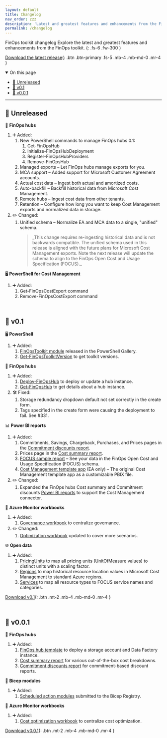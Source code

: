 ```yaml
---
layout: default
title: Changelog
nav_order: zzz
description: 'Latest and greatest features and enhancements from the FinOps toolkit.'
permalink: /changelog
---
```


<span class="fs-9 d-block mb-4">FinOps toolkit changelog</span>
Explore the latest and greatest features and enhancements from the FinOps toolkit.
{: .fs-6 .fw-300 }

[Download the latest release](https://github.com/microsoft/finops-toolkit/releases/latest){: .btn .btn-primary .fs-5 .mb-4 .mb-md-0 .mr-4 }

<details open markdown="1">
   <summary class="fs-2 text-uppercase">On this page</summary>

- [🔄️ Unreleased](#️-unreleased)
- [🚚 v0.1](#-v01)
- [🌱 v0.0.1](#-v001)

</details>

---

<!-- markdownlint-disable MD036 -->

<!--
Legend:
🔄️ Unreleased
🚀🎉 Major
🚚💎 Minor
🛠️✨ Patch
🪛⬆️ Update
🌱 Pre-release
-->

## 🔄️ Unreleased

🏦 **FinOps hubs**

1. ➕ Added:
   1. New PowerShell commands to manage FinOps hubs 0.1:
      1. Get-FinOpsHub
      2. Initialize-FinOpsHubDeployment
      3. Register-FinOpsHubProviders
      4. Remove-FinOpsHub
   2. Managed exports – Let FinOps hubs manage exports for you.
   3. MCA support – Added support for Microsoft Customer Agreement accounts.
   4. Actual cost data – Ingest both actual and amortized costs.
   5. Auto-backfill – Backfill historical data from Microsoft Cost Management.
   6. Remote hubs – Ingest cost data from other tenants.
   7. Retention – Configure how long you want to keep Cost Management exports and normalized data in storage.
2. ✏️ Changed:
   1. Unified schema – Normalize EA and MCA data to a single, "unified" schema.
      <blockquote class="important" markdown="1">
         _This change requires re-ingesting historical data and is not backwards compatible. The unified schema used in this release is aligned with the future plans for Microsoft Cost Management exports. Note the next release will update the schema to align to the FinOps Open Cost and Usage Specification (FOCUS)._
      </blockquote>

🖥️ **PowerShell for Cost Management**

1. ➕ Added:
   1. Get-FinOpsCostExport command
   2. Remove-FinOpsCostExport command

<br>

## 🚚 v0.1

🖥️ **PowerShell**

1. ➕ Added:
   1. [FinOpsToolkit module](https://aka.ms/finops/toolkit/powershell) released in the PowerShell Gallery.
   2. [Get-FinOpsToolkitVersion](./powershell/toolkit/Get-FinOpsToolkitVersion) to get toolkit versions.

🏦 **FinOps hubs**

1. ➕ Added:
   1. [Deploy-FinOpsHub](./powershell/hubs/Deploy-FinOpsHub) to deploy or update a hub instance.
   2. [Get-FinOpsHub](./powershell/hubs/Get-FinOpsHub) to get details about a hub instance.
2. 🛠️ Fixed:
   1. Storage redundancy dropdown default not set correctly in the create form.
   2. Tags specified in the create form were causing the deployment to fail. See #331.

📊 **Power BI reports**

1. ➕ Added:
   1. Commitments, Savings, Chargeback, Purchases, and Prices pages in the [Commitment discounts report](./power-bi/commitment-discounts.md).
   2. Prices page in the [Cost summary report](./power-bi/cost-summary.md).
   3. [FOCUS sample report](./power-bi/focus.md) – See your data in the FinOps Open Cost and Usage Specification (FOCUS) schema.
   4. [Cost Management template app](./power-bi/template-app.md) (EA only) – The original Cost Management template app as a customizable PBIX file.
2. ✏️ Changed:
   1. Expanded the FinOps hubs Cost summary and Commitment discounts [Power BI reports](./power-bi/README.md) to support the Cost Management connector.

📒 **Azure Monitor workbooks**

1. ➕ Added:
   1. [Governance workbook](./governance-workbook/README.md) to centralize governance.
1. ✏️ Changed:
   1. [Optimization workbook](./optimization-workbook/README.md) updated to cover more scenarios.

🌐 **Open data**

1. ➕ Added:
   1. [PricingUnits](./open-data/README.md#-pricing-units) to map all pricing units (UnitOfMeasure values) to distinct units with a scaling factor.
   2. [Regions](./open-data/README.md#-regions) to map historical resource location values in Microsoft Cost Management to standard Azure regions.
   3. [Services](./open-data/README.md#-services) to map all resource types to FOCUS service names and categories.

[Download v0.1](https://github.com/microsoft/finops-toolkit/releases/tag/v0.1){: .btn .mt-2 .mb-4 .mb-md-0 .mr-4 }

<br>

## 🌱 v0.0.1

🏦 **FinOps hubs**

1. ➕ Added:
   1. [FinOps hub template](./finops-hub/README.md) to deploy a storage account and Data Factory instance.
   2. [Cost summary report](./finops-hub/reports/cost-summary.md) for various out-of-the-box cost breakdowns.
   3. [Commitment discounts report](./finops-hub/reports/commitment-discounts.md) for commitment-based discount reports.

🦾 **Bicep modules**

1. ➕ Added:
   1. [Scheduled action modules](./bicep-registry/README.md#scheduled-actions) submitted to the Bicep Registry.

📒 **Azure Monitor workbooks**

1. ➕ Added:
   1. [Cost optimization workbook](./optimization-workbook/README.md) to centralize cost optimization.

[Download v0.0.1](https://github.com/microsoft/finops-toolkit/releases/tag/v0.0.1){: .btn .mt-2 .mb-4 .mb-md-0 .mr-4 }

<br>
